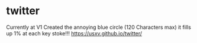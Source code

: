 # twitter
Currently at V1 Created the annoying blue circle (120 Characters max) it fills up 1% at each key stoke!!!
https://usxv.github.io/twitter/
